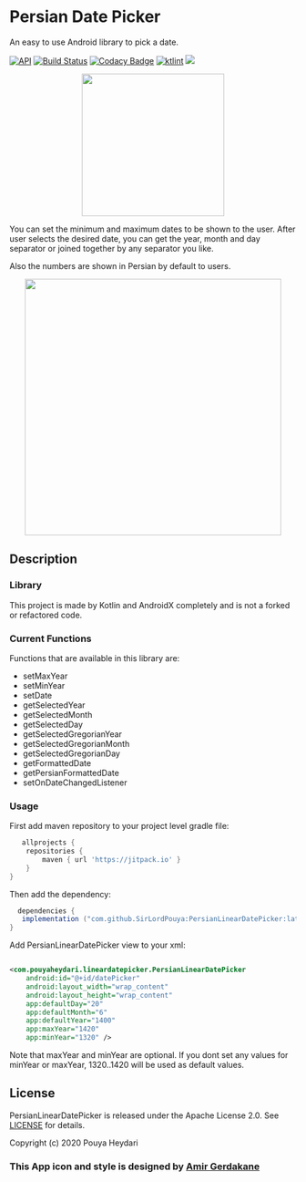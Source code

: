 # Persian Date Picker

An easy to use Android library to pick a date.

[![API](https://img.shields.io/badge/API-16%2B-brightgreen.svg?style=flat)](https://android-arsenal.com/api?level=16)
[![Build Status](https://travis-ci.org/SirLordPouya/PersianLinearDatePicker.svg?branch=master)](https://travis-ci.org/SirLordPouya/PersianLinearDatePicker)
[![Codacy Badge](https://api.codacy.com/project/badge/Grade/7e8f094fd77044b5b26bc6c157bfbbc3)](https://www.codacy.com/manual/SirLordPouya/AndroidAppUpdater?utm_source=github.com&amp;utm_medium=referral&amp;utm_content=SirLordPouya/AndroidAppUpdater&amp;utm_campaign=Badge_Grade)
[![ktlint](https://img.shields.io/badge/code%20style-%E2%9D%A4-FF4081.svg)](https://ktlint.github.io/)
[![](https://jitpack.io/v/SirLordPouya/PersianLinearDatePicker.svg)](https://jitpack.io/#SirLordPouya/PersianLinearDatePicker)

<p align="center">
<img src="https://github.com/SirLordPouya/PersianLinearDatePicker/blob/master/shots/icon.png" width="250">
</p>

You can set the minimum and maximum dates to be shown to the user. After user selects the desired
date, you can get the year, month and day separator or joined together by any separator you like.

Also the numbers are shown in Persian by default to users.

<p align="center">
<img src="https://github.com/SirLordPouya/PersianLinearDatePicker/blob/master/shots/Screenshot_3.png" width="450">
</p>

## Description

### Library

This project is made by Kotlin and AndroidX completely and is not a forked or refactored code.

### Current Functions

Functions that are available in this library are:

* setMaxYear
* setMinYear
* setDate
* getSelectedYear
* getSelectedMonth
* getSelectedDay
* getSelectedGregorianYear
* getSelectedGregorianMonth
* getSelectedGregorianDay
* getFormattedDate
* getPersianFormattedDate
* setOnDateChangedListener

### Usage

First add maven repository to your project level gradle file:

```groovy
   allprojects {
    repositories {
        maven { url 'https://jitpack.io' }
    }
}
 ```

Then add the dependency:

 ```groovy
   dependencies {
    implementation ("com.github.SirLordPouya:PersianLinearDatePicker:latest_version")
}
  ```

Add PersianLinearDatePicker view to your xml:

```xml

<com.pouyaheydari.lineardatepicker.PersianLinearDatePicker
    android:id="@+id/datePicker"
    android:layout_width="wrap_content"
    android:layout_height="wrap_content"
    app:defaultDay="20"
    app:defaultMonth="6"
    app:defaultYear="1400"
    app:maxYear="1420"
    app:minYear="1320" />
```

Note that maxYear and minYear are optional. If you dont set any values for minYear or maxYear,
1320..1420 will be used as default values.

## License

PersianLinearDatePicker is released under the Apache License 2.0.
See [LICENSE](https://github.com/SirLordPouya/PersianLinearDatePicker/blob/master/LICENSE.md) for
details.

Copyright (c) 2020 Pouya Heydari

### <div>This App icon and style is designed by <a href="https://dribbble.com/Amirgk" title="Amir Gerdakane">Amir Gerdakane</a>
